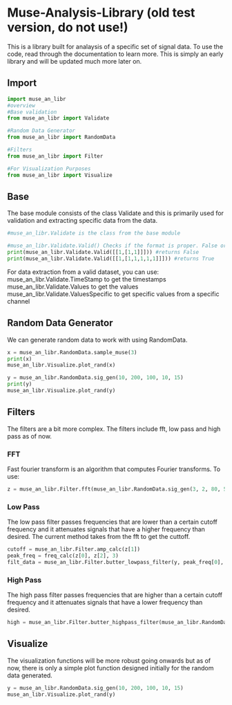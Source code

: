 # Muse-Analysis-Library (old test version, do not use!)
This is a library built for analaysis of a specific set of signal data.
To use the code, read through the documentation to learn more. This is simply an early library and will be updated much more later on.

## Import
```py
import muse_an_libr
#overview
#Base validation 
from muse_an_libr import Validate

#Random Data Generator
from muse_an_libr import RandomData

#Filters
from muse_an_libr import Filter

#For Visualization Purposes
from muse_an_libr import Visualize
```

## Base
The base module consists of the class Validate and this is primarily used for validation and extracting specific data from the data. 

``` py
#muse_an_libr.Validate is the class from the base module

#muse_an_libr.Validate.Valid() Checks if the format is proper. False or error means that the format would not be correct for the requirements of other projects.
print(muse_an_libr.Validate.Valid([[1,[1,1]]])) #returns False
print(muse_an_libr.Validate.Valid([[1,[1,1,1,1,1]]])) #returns True
```

For data extraction from a valid dataset, you can use:
muse_an_libr.Validate.TimeStamp to get the timestamps
muse_an_libr.Validate.Values to get the values
muse_an_libr.Validate.ValuesSpecific to get specific values from a specific channel

## Random Data Generator
We can generate random data to work with using RandomData. 
``` py
x = muse_an_libr.RandomData.sample_muse(3)
print(x)
muse_an_libr.Visualize.plot_rand(x)

y = muse_an_libr.RandomData.sig_gen(10, 200, 100, 10, 15)
print(y)
muse_an_libr.Visualize.plot_rand(y)
```

## Filters
The filters are a bit more complex. The filters include fft, low pass and high pass as of now.

### FFT
Fast fourier transform is an algorithm that computes Fourier transforms. 
To use:

``` py
z = muse_an_libr.Filter.fft(muse_an_libr.RandomData.sig_gen(3, 2, 80, 50, 3), 3)
```

### Low Pass
The low pass filter passes frequencies that are lower than a certain cutoff frequency and it attenuates signals that have a higher frequency than desired. The current method takes from the fft to get the cuttoff.

``` py
cutoff = muse_an_libr.Filter.amp_calc(z[1])
peak_freq = freq_calc(z[0], z[2], 3)
filt_data = muse_an_libr.Filter.butter_lowpass_filter(y, peak_freq[0], 50, 2)
```

### High Pass
The high pass filter passes frequencies that are higher than a certain cutoff frequency and it attenuates signals that have a lower frequency than desired.
``` py
high = muse_an_libr.Filter.butter_highpass_filter(muse_an_libr.RandomData.sig_gen(5, 6, 80, 1, 1), peak_freq[0], 50)
```

## Visualize
The visualization functions will be more robust going onwards but as of now, there is only a simple plot function designed initially for the random data generated.
``` py
y = muse_an_libr.RandomData.sig_gen(10, 200, 100, 10, 15)
muse_an_libr.Visualize.plot_rand(y)
```
